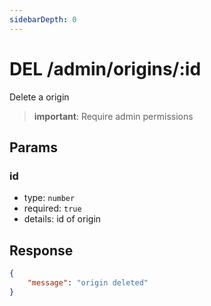 ```yaml
---
sidebarDepth: 0
---
```


# DEL /admin/origins/:id

Delete a origin

> **important**: Require admin permissions

## Params

### id

-   type: `number`
-   required: `true`
-   details: id of origin

## Response

```json
{
    "message": "origin deleted"
}
```
